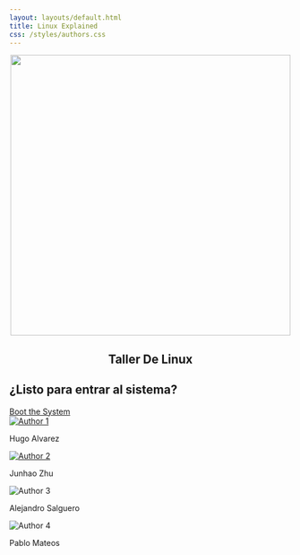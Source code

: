 ```yaml
---
layout: layouts/default.html
title: Linux Explained
css: /styles/authors.css
---
```


<center>
<img src="{{ basePath }}/img/CoreDumped.png" width="500" align="center">
<h2>Taller De Linux</h2>
</center>

<div class="boot-section">
  <h2>¿Listo para entrar al sistema?</h2>
  <a href="./content/consola" class="boot-button">Boot the System</a>
</div>

<div class="authors-section">
  <div class="authors">
    <div class="author">
      <a href="https://github.com/HugoAlvarezAjenjo"><img src="{{ basePath }}/img/Personas/Hugo.jpg" alt="Author 1"></a>
      <p>Hugo Alvarez</p>
    </div>
    <div class="author">
      <a href="https://github.com/zhuzhangjunhao"><img src="{{ basePath }}/img/Personas/Junhao.jpg" alt="Author 2"></a>
      <p>Junhao Zhu</p>
    </div>
    <div class="author">
      <img src="{{ basePath }}/img/Personas/Alex.jpg" alt="Author 3">
      <p>Alejandro Salguero</p>
    </div>
    <div class="author">
      <img src="{{ basePath }}/img/Personas/Pablo.webp" alt="Author 4">
      <p>Pablo Mateos</p>
    </div>
  </div>
</div>
